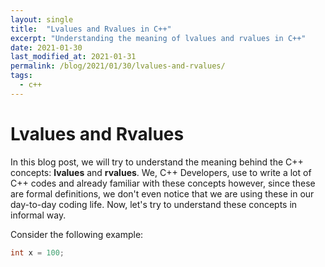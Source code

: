 ```yaml
---
layout: single
title:  "Lvalues and Rvalues in C++"
excerpt: "Understanding the meaning of lvalues and rvalues in C++"
date: 2021-01-30
last_modified_at: 2021-01-31
permalink: /blog/2021/01/30/lvalues-and-rvalues/
tags:
  - c++
---
```


# Lvalues and Rvalues

In this blog post, we will try to understand the meaning behind the C++ concepts: **lvalues** and **rvalues**. We, C++ Developers, use to write a lot of C++ codes and already familiar with these concepts however, since these are formal definitions, we don't even notice that we are using these in our day-to-day coding life. Now, let's try to understand these concepts in informal way.

Consider the following example:

```c++
int x = 100;
```
